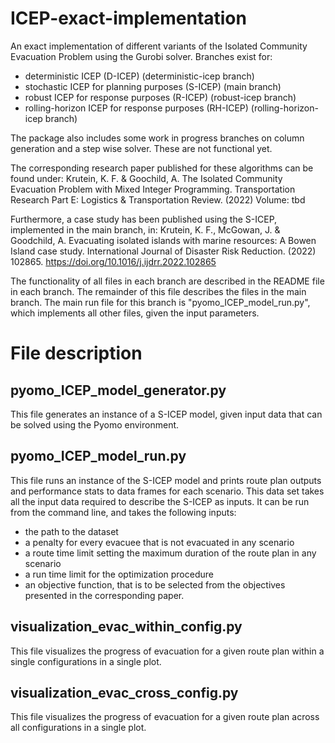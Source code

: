 # ICEP-exact-implementation
An exact implementation of different variants of the Isolated Community Evacuation Problem using the Gurobi solver.
Branches exist for:
- deterministic ICEP (D-ICEP) (deterministic-icep branch)
- stochastic ICEP for planning purposes (S-ICEP) (main branch)
- robust ICEP for response purposes (R-ICEP) (robust-icep branch)
- rolling-horizon ICEP for response purposes (RH-ICEP) (rolling-horizon-icep branch)

The package also includes some work in progress branches on column generation and a step wise solver. These are not functional yet. 

The corresponding research paper published for these algorithms can be found under:
Krutein, K. F. & Goochild, A. The Isolated Community Evacuation Problem with Mixed Integer Programming. Transportation Research Part E: Logistics & Transportation Review. (2022) Volume: tbd

Furthermore, a case study has been published using the S-ICEP, implemented in the main branch, in:
Krutein, K. F., McGowan, J. & Goodchild, A. Evacuating isolated islands with marine resources: A Bowen Island case study. International Journal of Disaster Risk Reduction. (2022) 102865. https://doi.org/10.1016/j.ijdrr.2022.102865

The functionality of all files in each branch are described in the README file in each branch. The remainder of this file describes the files in the main branch. The main run file for this branch is "pyomo_ICEP_model_run.py", which implements all other files, given the input parameters. 

# File description

## pyomo_ICEP_model_generator.py
This file generates an instance of a S-ICEP model, given input data that can be solved using the Pyomo environment.

## pyomo_ICEP_model_run.py
This file runs an instance of the S-ICEP model and prints route plan outputs and performance stats to data frames for each scenario.
This data set takes all the input data required to describe the S-ICEP as inputs. It can be run from the command line,
and takes the following inputs:
- the path to the dataset
- a penalty for every evacuee that is not evacuated in any scenario
- a route time limit setting the maximum duration of the route plan in any scenario
- a run time limit for the optimization procedure
- an objective function, that is to be selected from the objectives presented in the corresponding paper.  

## visualization_evac_within_config.py
This file visualizes the progress of evacuation for a given route plan within a single configurations in a single plot. 

## visualization_evac_cross_config.py
This file visualizes the progress of evacuation for a given route plan across all configurations in a single plot. 
